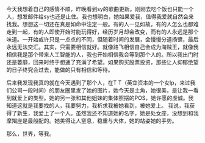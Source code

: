 今天我想着自己的感情不顺，昨晚看到sy的歌曲更新。刚刚去吃个饭也只能一个人，想发邮件给sy也还是止住。我也想明白，她如果爱我，值得我爱就自然会来找我。想想这一切还在真是如命中注定一般。有的人一见如故，有的人怎么也都难走到一起，有的人即使开始时能玩得好，经历岁月却会改变，而有的人永远是那个味道。一开始或许只是一点点的不同，但随着时间的发展，会慢慢分道扬镳，最后永远无法交汇。其实，只需要相信就好。就像路飞相信自己会成为海贼王，就像我相信我是那个带来人工智能的人，我也开始相信我会等到那个人的。所以我出门时还是萎靡，回来时终于想通了充满了希望。如果购买股票投资，那些让人抑郁绝望的日子终究会过去，能做的只有相信和等待。

后来我发现我真的就在今天遇到了那个人，在T T（英宜资本的一个女lp，来过我们公司一段时间）的朋友圈里发了她的图片，她今天是主角，她很美，是让我一看到就爱上的类型。她的另一张和其他姐妹的集体照摆的POS，她许愿的虔诚。我知道这就是我要找的人，我要努力，我祈求我被她看到，被她爱上。
我说，我获得了新生，我爱上了一个人。虽然我还不知道她的名字，她是处女座，没想到和我摩羯座是最般配的。她美得让人窒息，稳重与大体，她的站姿她的手势。

那么，世界，等我。